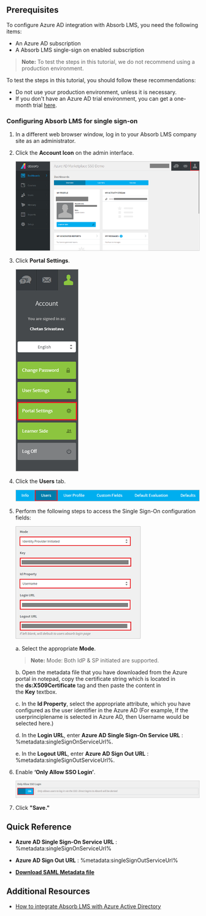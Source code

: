 ## Prerequisites

To configure Azure AD integration with Absorb LMS, you need the following items:

- An Azure AD subscription
- A Absorb LMS single-sign on enabled subscription

> **Note:**
> To test the steps in this tutorial, we do not recommend using a production environment.

To test the steps in this tutorial, you should follow these recommendations:

- Do not use your production environment, unless it is necessary.
- If you don't have an Azure AD trial environment, you can get a one-month trial [here](https://azure.microsoft.com/pricing/free-trial/).

### Configuring Absorb LMS for single sign-on

1. In a different web browser window, log in to your Absorb LMS company site as an administrator.

2. Click the **Account Icon** on the admin interface. 

	![Configure Single Sign-On](./media/1.png)

3. Click **Portal Settings**.

	![Configure Single Sign-On](./media/2.png)
	
4. Click the **Users** tab.

	![Configure Single Sign-On](./media/3.png)

5. Perform the following steps to access the Single Sign-On configuration fields:

	![Configure Single Sign-On](./media/4.png)

	a. Select the appropriate **Mode**.

	> **Note:**
	> Mode: Both IdP & SP initiated are supported.

	b. Open the metadata file that you have downloaded from the Azure portal in notepad, copy the certificate string which is located in the **ds:X509Certificate** tag and then paste the content in the **Key** textbox.
	
	c. In the **Id Property**, select the appropriate attribute, which you have configured as the user identifier in the Azure AD (For example, If the userprinciplename is selected in Azure AD, then Username would be selected here.)

	d. In the **Login URL**, enter **Azure AD Single Sign-On Service URL** : %metadata:singleSignOnServiceUrl%.

	e. In the **Logout URL**, enter **Azure AD Sign Out URL** : %metadata:singleSignOutServiceUrl%.

6. Enable **‘Only Allow SSO Login’**.

	![Configure Single Sign-On](./media/5.png)

7. Click **"Save."**

## Quick Reference

* **Azure AD Single Sign-On Service URL** : %metadata:singleSignOnServiceUrl%

* **Azure AD Sign Out URL** : %metadata:singleSignOutServiceUrl%

* **[Download SAML Metadata file](%metadata:metadataDownloadUrl%)**



## Additional Resources

* [How to integrate Absorb LMS with Azure Active Directory](active-directory-saas-absorblms-tutorial.md)

